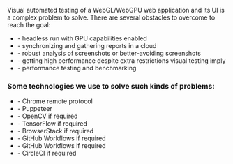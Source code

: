 Visual automated testing of a WebGL/WebGPU web application and its UI is a complex problem to solve. There are several obstacles to overcome to reach the goal:


- -&nbsp;headless run with GPU capabilities enabled
- -&nbsp;synchronizing and gathering reports in a cloud
- -&nbsp;robust analysis of screenshots or better-avoiding screenshots
- -&nbsp;getting high performance despite extra restrictions visual testing imply
- -&nbsp;performance testing and benchmarking

<h3 class="w-500 size-20 p-15 black">Some technologies we use to solve such kinds of problems:</h3>

- -&nbsp;Chrome remote protocol
- -&nbsp;Puppeteer
- -&nbsp;OpenCV if required
- -&nbsp;TensorFlow if required
- -&nbsp;BrowserStack if required
- -&nbsp;GitHub Workflows if required
- -&nbsp;GitHub Workflows if required
- -&nbsp;CircleCI if required
